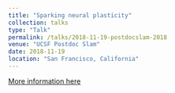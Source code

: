 ```yaml
---
title: "Sparking neural plasticity"
collection: talks
type: "Talk"
permalink: /talks/2018-11-19-postdocslam-2018
venue: "UCSF Postdoc Slam"
date: 2018-11-19
location: "San Francisco, California"
---
```


[More information here](https://www.youtube.com/watch?v=cQyWMwB2Wig&t=18s)
